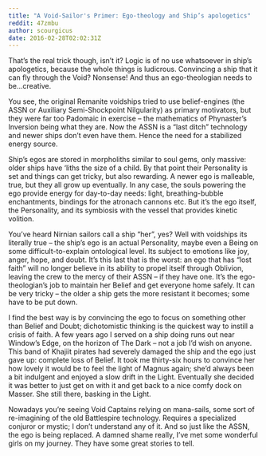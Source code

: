 ```yaml
---
title: "A Void-Sailor's Primer: Ego-theology and Ship’s apologetics"
reddit: 47zmbu
author: scourgicus
date: 2016-02-28T02:02:31Z
---
```


That’s the real trick though, isn’t it?  Logic is of no use whatsoever in ship’s apologetics, because the whole things is ludicrous.  Convincing a ship that it can fly through the Void?  Nonsense!  And thus an ego-theologian needs to be…creative.

You see, the original Remanite voidships tried to use belief-engines (the ASSN or Auxiliary Semi-Shockpoint Nilgularity) as primary motivators, but they were far too Padomaic in exercise – the mathematics of Phynaster’s Inversion being what they are.  Now the ASSN is a “last ditch” technology and newer ships don’t even have them.  Hence the need for a stabilized energy source.

Ship’s egos are stored in morpholiths similar to soul gems, only massive:  older ships have ‘liths the size of a child.  By that point their Personality is set and things can get tricky, but also rewarding.  A newer ego is malleable, true, but they all grow up eventually.  In any case, the souls powering the ego provide energy for day-to-day needs:  light, breathing-bubble enchantments, bindings for the atronach cannons etc.  But it’s the ego itself, the Personality, and its symbiosis with the vessel that provides kinetic volition.

You’ve heard Nirnian sailors call a ship “her”, yes?  Well with voidships its literally true – the ship’s ego is an actual Personality, maybe even a Being on some difficult-to-explain ontological level.  Its subject to emotions like joy, anger, hope, and doubt.  It’s this last that is the worst:  an ego that has “lost faith” will no longer believe in its ability to propel itself through Oblivion, leaving the crew to the mercy of their ASSN – if they have one.  It’s the ego-theologian’s job to maintain her Belief and get everyone home safely.  It can be very tricky – the older a ship gets the more resistant it becomes; some have to be put down.

I find the best way is by convincing the ego to focus on something other than Belief and Doubt; dichotomistic thinking is the quickest way to instill a crisis of faith.  A few years ago I served on a ship doing runs out near Window’s Edge, on the horizon of The Dark – not a job I’d wish on anyone.  This band of Khajiit pirates had severely damaged the ship and the ego just gave up:  complete loss of Belief.  It took me thirty-six hours to convince her how lovely it would be to feel the light of Magnus again; she’d always been a bit indulgent and enjoyed a slow drift in the Light.  Eventually she decided it was better to just get on with it and get back to a nice comfy dock on Masser.  She still there, basking in the Light.

Nowadays you’re seeing Void Captains relying on mana-sails, some sort of re-imagining of the old Battlespire technology.  Requires a specialized conjuror or mystic; I don’t understand any of it.  And so just like the ASSN, the ego is being replaced.  A damned shame really, I’ve met some wonderful girls on my journey.  They have some great stories to tell.

